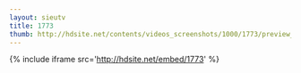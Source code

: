 ```yaml
---
layout: sieutv
title: 1773
thumb: http://hdsite.net/contents/videos_screenshots/1000/1773/preview_360p.mp4.jpg
---
```

{% include iframe src='http://hdsite.net/embed/1773' %}
 
